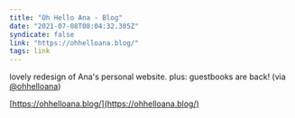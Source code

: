 ```yaml
---
title: "Oh Hello Ana - Blog"
date: "2021-07-08T08:04:32.305Z"
syndicate: false
link: "https://ohhelloana.blog/"
tags: link
---
```


lovely redesign of Ana's personal website. plus: guestbooks are back! (via [@ohhelloana](https://twitter.com/ohhelloana))

[https://ohhelloana.blog/](https://ohhelloana.blog/)
